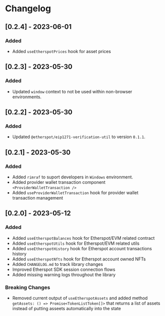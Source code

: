 # Changelog

## [0.2.4] - 2023-06-01

### Added
- Added `useEtherspotPrices` hook for asset prices

## [0.2.3] - 2023-05-30

### Added
- Updated `window` context to not be used within non-browser environments.

## [0.2.2] - 2023-05-30

### Added
- Updated  `@etherspot/eip1271-verification-util` to version `0.1.1`.

## [0.2.1] - 2023-05-30

### Added
- Added `rimraf` to suport developers in `Windows` environment.
- Added provider wallet transaction component `<ProviderWalletTransaction />`
- Added `useProviderWalletTransaction` hook for provider wallet transaction management

## [0.2.0] - 2023-05-12

### Added
- Added `useEtherspotBalances` hook for Etherspot/EVM related contract
- Added `useEtherspotUtils` hook for Etherspot/EVM related utils
- Added `useEtherspotHistory` hook for Etherspot account transactions history
- Added `useEtherspotNfts` hook for Etherspot account owned NFTs
- Added `CHANGELOG.md` to track library changes
- Improved Etherspot SDK session connection flows
- Added missing warning logs throughout the library

### Breaking Changes
- Removed current output of `useEtherspotAssets` and added method `getAssets: () => Promise<TokenListToken[]>` that returns a list of assets instead of putting asseets automatically into the state
